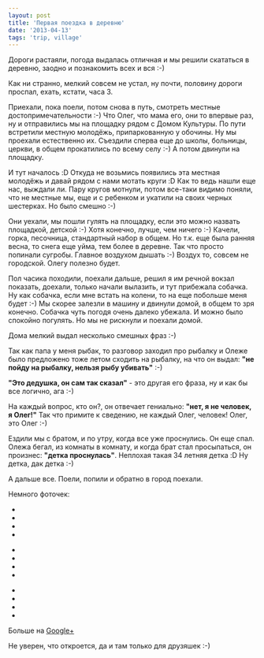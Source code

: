 ```yaml
---
layout: post
title: 'Первая поездка в деревню'
date: '2013-04-13'
tags: 'trip, village'
---
```


<p>Дороги растаяли, погода выдалась отличная и мы решили скататься в деревню, заодно и познакомить всех и вся :-)</p>
<!-- Read more -->

<p>Как ни странно, мелкий совсем не устал, ну почти, половину дороги проспал, ехать, кстати, часа 3.</p>

<p>Приехали, пока поели, потом снова в путь, смотреть местные достопримечательности :-) Что Олег, что мама его, они то впервые раз, ну и отправились мы на площадку рядом с Домом Культуры. По пути встретили местную молодёжь, припаркованную у обочины. Ну мы проехали естественно их. Съездили сперва еще до школы, больницы, церкви, в общем прокатились по всему селу :-) А потом двинули на площадку.</p>

<p>И тут началось :D Откуда не возьмись появились эта местная молодёжь и давай рядом с нами мотать круги :D Как то ведь нашли еще нас, выждали ли. Пару кругов мотнули, потом все-таки видимо поняли, что не местные мы, еще и с ребенком и укатили на своих черных шестерках. Но было смешно :-)</p>

<p>Они уехали, мы пошли гулять на площадку, если это можно назвать площадкой, детской :-) Хотя конечно, лучше, чем ничего :-) Качели, горка, песочница, стандартный набор в общем. Но т.к. еще была ранняя весна, то снега еще уйма, тем более в деревне. Так что просто попинали сугробы. Главное воздухом дышать :-) Воздух то, совсем не городской. Олегу полезно будет.</p>

<p>Пол часика походили, поехали дальше, решил я им речной вокзал показать, доехали, только начали вылазить, и тут прибежала собачка. Ну как собачка, если мне встать на колени, то на еще побольше меня будет :-) Мы скорее залезли в машину и двинули домой, в общем то зря конечно. Собачка чуть погодя очень далеко убежала. И можно было спокойно погулять. Но мы не рискнули и поехали домой.</p>

<p>Дома мелкий выдал несколько смешных фраз :-)</p>

<p>Так как папа у меня рыбак, то разговор заходил про рыбалку и Олеже было предложено тоже летом сходить на рыбалку, на что он выдал: <strong>"не пойду на рыбалку, нельзя рыбу убивать"</strong> :-)</p>

<p><strong>"Это дедушка, он сам так сказал"</strong> - это другая его фраза, ну и как бы все логично, ага :-)</p>

<p>На каждый вопрос, кто он?, он отвечает гениально: <strong>"нет, я не человек, я Олег!"</strong> Так что примите к сведению, не каждый Олег, человек! Олег, это Олег :-)</p>

<p>Ездили мы с братом, и по утру, когда все уже проснулись. Он еще спал. Олежа бегал, из комнаты в комнату, и когда брат стал просыпаться, он произнес: <strong>"детка проснулась"</strong>. Неплохая такая 34 летняя детка :D Ну детка, дак детка :-)</p>

<p>А дальше все. Поели, попили и обратно в город поехали.</p>

<p>Немного фоточек:</p>

<ul class="thumbnails">
	<li class="span3">
		<a class="thumbnail" href="http://yadi.sk/d/dejwSbLE4bJcu">
			<img class="img-polaroid" src="http://yadi.sk/d/dejwSbLE4bJcu" alt="">
		</a>
	</li>
	<li class="span3">
		<a class="thumbnail" href="http://yadi.sk/d/RAL4AUR54bJg4">
			<img class="img-polaroid" src="http://yadi.sk/d/RAL4AUR54bJg4" alt="">
		</a>
	</li>
	<li class="span3">
		<a class="thumbnail fancybox" href="http://yadi.sk/d/Jl8VozfN4bJjY">
			<img class="img-polaroid" src="http://yadi.sk/d/Jl8VozfN4bJjY" alt="">
		</a>
	</li>
	<li class="span3">
		<a class="thumbnail fancybox" href="http://yadi.sk/d/Tk0ewf-p4bJnA">
			<img class="img-polaroid" src="http://yadi.sk/d/Tk0ewf-p4bJnA" alt="">
		</a>
	</li>
</ul>
<ul class="thumbnails">
	<li class="span3">
		<a class="thumbnail fancybox" href="http://yadi.sk/d/hAOcpLtn4bJu4">
			<img class="img-polaroid" src="http://yadi.sk/d/hAOcpLtn4bJu4" alt="">
		</a>
	</li>
	<li class="span3">
		<a class="thumbnail fancybox" href="http://yadi.sk/d/6-PkyJN_4bJyA">
			<img class="img-polaroid" src="http://yadi.sk/d/6-PkyJN_4bJyA" alt="">
		</a>
	</li>
	<li class="span3">
		<a class="thumbnail fancybox" href="http://yadi.sk/d/llgJp_x44bK0m">
			<img class="img-polaroid" src="http://yadi.sk/d/llgJp_x44bK0m" alt="">
		</a>
	</li>
	<li class="span3">
		<a class="thumbnail fancybox" href="http://yadi.sk/d/44_MDi5Y4bK37">
			<img class="img-polaroid" src="http://yadi.sk/d/44_MDi5Y4bK37" alt="">
		</a>
	</li>
</ul>
<ul class="thumbnails">
	<li class="span3">
		<a class="thumbnail fancybox" href="http://yadi.sk/d/IH0alEnH4bK6F">
			<img class="img-polaroid" src="http://yadi.sk/d/IH0alEnH4bK6F" alt="">
		</a>
	</li>
	<li class="span3">
		<a class="thumbnail fancybox" href="http://yadi.sk/d/OfupBuys4bK8t">
			<img class="img-polaroid" src="http://yadi.sk/d/OfupBuys4bK8t" alt="">
		</a>
	</li>
	<li class="span3">
		<a class="thumbnail fancybox" href="http://yadi.sk/d/IoBYX6JG4bKAv">
			<img class="img-polaroid" src="http://yadi.sk/d/IoBYX6JG4bKAv" alt="">
		</a>
	</li>
	<li class="span3">
		<a class="thumbnail fancybox" href="http://yadi.sk/d/PXuXWZRe4bKD4">
			<img class="img-polaroid" src="http://yadi.sk/d/PXuXWZRe4bKD4" alt="">
		</a>
	</li>
</ul>

<p>Больше на <a href="http://plus.google.com/u/0/photos/101977946165928245952/albums/5874889386924228305" target="_blank">Google+</a></p>
<p>Не уверен, что откроется, да и там только для друзяшек :-)</p>